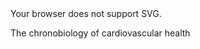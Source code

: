 <div class="hero-block">
  <div class="hero-monitor">
    <!--
      Must use an "object" tag rather than an "img" tag because the Scalable Vector Graphics (SVG) includes an embedded image element, which is not rendered by img.
    -->
    <object class="hero-image" type="image/svg+xml" typemustmatch="true" data="images/hero-heart.svg" >
      Your browser does not support SVG.
    </object>
  </div>
  <p class="hero-tagline">
    The chronobiology of cardiovascular health
  </p>
</div>